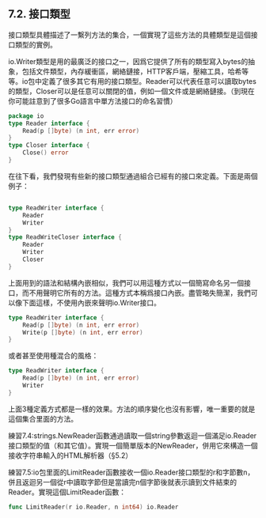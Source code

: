## 7.2. 接口類型
接口類型具體描述了一繫列方法的集合，一個實現了這些方法的具體類型是這個接口類型的實例。

io.Writer類型是用的最廣泛的接口之一，因爲它提供了所有的類型寫入bytes的抽象，包括文件類型，內存緩衝區，網絡鏈接，HTTP客戶端，壓縮工具，哈希等等。io包中定義了很多其它有用的接口類型。Reader可以代表任意可以讀取bytes的類型，Closer可以是任意可以關閉的值，例如一個文件或是網絡鏈接。（到現在你可能註意到了很多Go語言中單方法接口的命名習慣）
```go
package io
type Reader interface {
    Read(p []byte) (n int, err error)
}
type Closer interface {
    Close() error
}
```
在往下看，我們發現有些新的接口類型通過組合已經有的接口來定義。下面是兩個例子：
```go

type ReadWriter interface {
    Reader
    Writer
}
type ReadWriteCloser interface {
    Reader
    Writer
    Closer
}
```
上面用到的語法和結構內嵌相似，我們可以用這種方式以一個簡寫命名另一個接口，而不用聲明它所有的方法。這種方式本稱爲接口內嵌。盡管略失簡潔，我們可以像下面這樣，不使用內嵌來聲明io.Writer接口。
```go
type ReadWriter interface {
    Read(p []byte) (n int, err error)
    Write(p []byte) (n int, err error)
}
```
或者甚至使用種混合的風格：
```go
type ReadWriter interface {
    Read(p []byte) (n int, err error)
    Writer
}
```
上面3種定義方式都是一樣的效果。方法的順序變化也沒有影響，唯一重要的就是這個集合里面的方法。

練習7.4:strings.NewReader函數通過讀取一個string參數返迴一個滿足io.Reader接口類型的值（和其它值）。實現一個簡單版本的NewReader，併用它來構造一個接收字符串輸入的HTML解析器（§5.2）

練習7.5:io包里面的LimitReader函數接收一個io.Reader接口類型的r和字節數n，併且返迴另一個從r中讀取字節但是當讀完n個字節後就表示讀到文件結束的Reader。實現這個LimitReader函數：
```go
func LimitReader(r io.Reader, n int64) io.Reader
```
